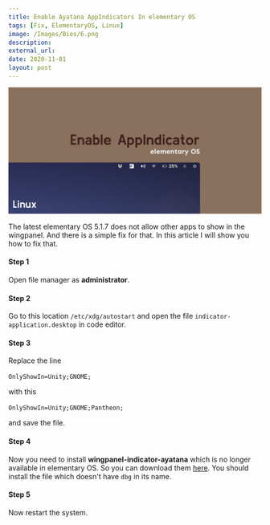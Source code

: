 ```yaml
---
title: Enable Ayatana AppIndicators In elementary OS
tags: [Fix, ElementaryOS, Linux]
image: /Images/Bies/6.png
description: 
external_url:
date: 2020-11-01
layout: post
---
```

![alt text](/Images/Bies/6.png "1")

The latest elementary OS 5.1.7 does not allow other apps to show in the wingpanel. And there is a simple fix for that. In this article I will show you how to fix that.

#### Step 1

Open file manager as **administrator**.

#### Step 2

Go to this location ``/etc/xdg/autostart`` and open the file `indicator-application.desktop` in code editor.

#### Step 3

Replace the line

`OnlyShowIn=Unity;GNOME;`

with this

`OnlyShowIn=Unity;GNOME;Pantheon;`

and save the file.

#### Step 4

Now you need to install **wingpanel-indicator-ayatana** which is no longer available in elementary OS. So you can download them [here](http://ppa.launchpad.net/elementary-os/stable/ubuntu/pool/main/w/wingpanel-indicator-ayatana/). You should install the file which doesn't have `dbg` in its name.

#### Step 5

Now restart the system.
